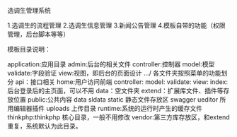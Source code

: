 选调生管理系统

1.选调生的流程管理
2.选调生信息管理
3.新闻公告管理
4.模板自带的功能（权限管理，后台脚本等等）

模板目录说明：


application:应用目录
		admin:后台的相关文件
			controller:控制器
			model:模型
			validate:字段验证
			view:视图，即后台的页面设计
				.../  各文件夹按照菜单的功能划分
		api：接口相关
		home:用户访问前端
			controller:
			model:
			validate:
			view:
		index:后台登录后的主页面，可以不用
data：空文件夹
extend：扩展库文件、插件等存放位置
public:公共内容
	data 
	sldata
	static 静态文件存放区
	swagger
	ueditor 所用编辑器插件
	uploads 上传目录
runtime:系统的运行时产生的缓存文件
thinkphp:thinkphp 核心目录，一般不用修改
vendor:第三方库存放区，和extend重复，系统默认为此目录。


